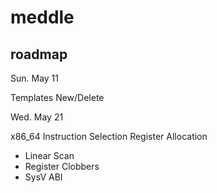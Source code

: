 # meddle

## roadmap

Sun. May 11

Templates
New/Delete

Wed. May 21

x86_64 Instruction Selection
Register Allocation
- Linear Scan
- Register Clobbers
- SysV ABI